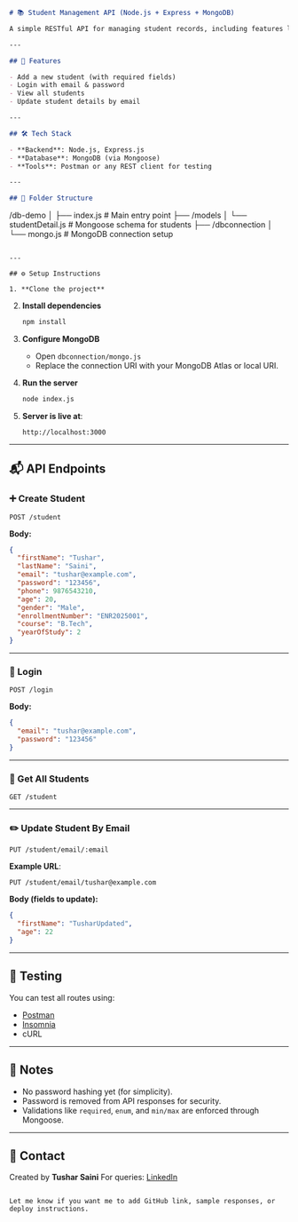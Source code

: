 
```markdown
# 📚 Student Management API (Node.js + Express + MongoDB)

A simple RESTful API for managing student records, including features like registration, login, viewing student data, and updating student details using email.

---

## 🚀 Features

- Add a new student (with required fields)
- Login with email & password
- View all students
- Update student details by email

---

## 🛠 Tech Stack

- **Backend**: Node.js, Express.js
- **Database**: MongoDB (via Mongoose)
- **Tools**: Postman or any REST client for testing

---

## 📁 Folder Structure

```

/db-demo
│
├── index.js                 # Main entry point
├── /models
│   └── studentDetail.js     # Mongoose schema for students
├── /dbconnection
│   └── mongo.js             # MongoDB connection setup

````

---

## ⚙️ Setup Instructions

1. **Clone the project**
````

2. **Install dependencies**

   ```bash
   npm install
   ```

3. **Configure MongoDB**

   * Open `dbconnection/mongo.js`
   * Replace the connection URI with your MongoDB Atlas or local URI.

4. **Run the server**

   ```bash
   node index.js
   ```

5. **Server is live at**:

   ```
   http://localhost:3000
   ```

---

## 📬 API Endpoints

### ➕ Create Student

```http
POST /student
```

**Body:**

```json
{
  "firstName": "Tushar",
  "lastName": "Saini",
  "email": "tushar@example.com",
  "password": "123456",
  "phone": 9876543210,
  "age": 20,
  "gender": "Male",
  "enrollmentNumber": "ENR2025001",
  "course": "B.Tech",
  "yearOfStudy": 2
}
```

---

### 🔐 Login

```http
POST /login
```

**Body:**

```json
{
  "email": "tushar@example.com",
  "password": "123456"
}
```

---

### 📄 Get All Students

```http
GET /student
```

---

### ✏️ Update Student By Email

```http
PUT /student/email/:email
```

**Example URL**:

```
PUT /student/email/tushar@example.com
```

**Body (fields to update):**

```json
{
  "firstName": "TusharUpdated",
  "age": 22
}
```

---

## 🧪 Testing

You can test all routes using:

* [Postman](https://www.postman.com/)
* [Insomnia](https://insomnia.rest/)
* cURL

---

## 📌 Notes

* No password hashing yet (for simplicity).
* Password is removed from API responses for security.
* Validations like `required`, `enum`, and `min/max` are enforced through Mongoose.

---

## 📧 Contact

Created by **Tushar Saini**
For queries: [LinkedIn](https://www.linkedin.com)

```

Let me know if you want me to add GitHub link, sample responses, or deploy instructions.
```
